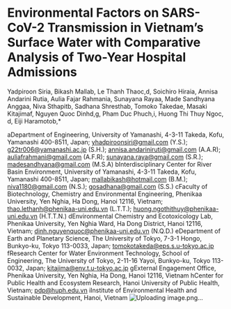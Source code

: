 # Environmental Factors on SARS-CoV-2 Transmission in Vietnam’s Surface Water with Comparative Analysis of Two-Year Hospital Admissions

Yadpiroon Siria, Bikash Mallab, Le Thanh Thaoc,d, Soichiro Hiraia, Annisa Andarini Rutia, Aulia Fajar Rahmania, Sunayana Rayaa, Made Sandhyana Anggaa, Niva Sthapitb, Sadhana Shresthab, Tomoko Takedae, Masaki Kitajimaf, Nguyen Quoc Dinhd,g, Pham Duc Phuch,i, Huong Thi Thuy Ngoc, d, Eiji Haramotob,*

aDepartment of Engineering, University of Yamanashi, 4-3-11 Takeda, Kofu, Yamanashi 400-8511, Japan; yhadpiroonsiri@gmail.com (Y.S.); g22tr006@yamanashi.ac.jp (S.H.); annisa.andariniruti@gmail.com (A.A.R); auliafrahmani@gmail.com (A.F.R); sunayana.raya@gmail.com (S.R.); madesandhyana@gmail.com (M.S.A)
bInterdisciplinary Center for River Basin Environment, University of Yamanashi, 4-3-11 Takeda, Kofu, Yamanashi 400-8511, Japan; mallabikash@hotmail.com (B.M.); niva1180@gmail.com (N.S.); gosadhana@gmail.com (S.S.)
cFaculty of Biotechnology, Chemistry and Environmental Engineering, Phenikaa University, Yen Nghia, Ha Dong, Hanoi 12116, Vietnam;  thao.lethanh@phenikaa-uni.edu.vn (L.T.T.); huong.ngothithuy@phenikaa-uni.edu.vn (H.T.T.N.)
dEnvironmental Chemistry and Ecotoxicology Lab, Phenikaa University, Yen Nghia Ward, Ha Dong District, Hanoi 12116, Vietnam; dinh.nguyenquoc@phenikaa-uni.edu.vn (N.Q.D.)
eDepartment of Earth and Planetary Science, The University of Tokyo, 7-3-1 Hongo, Bunkyo-ku, Tokyo 113-0033, Japan; tomokotakeda@eps.s.u-tokyo.ac.jp
fResearch Center for Water Environment Technology, School of Engineering, The University of Tokyo, 2-11-16 Yayoi, Bunkyo-ku, Tokyo 113-0032, Japan; kitajima@env.t.u-tokyo.ac.jp
gExternal Engagement Office, Phenikaa University, Yen Nghia, Ha Dong, Hanoi 12116, Vietnam
hCenter for Public Health and Ecosystem Research, Hanoi University of Public Health, Vietnam; pdp@huph.edu.vn
iInstitute of Environmental Health and Sustainable Development, Hanoi, Vietnam
![Uploading image.png…]()


